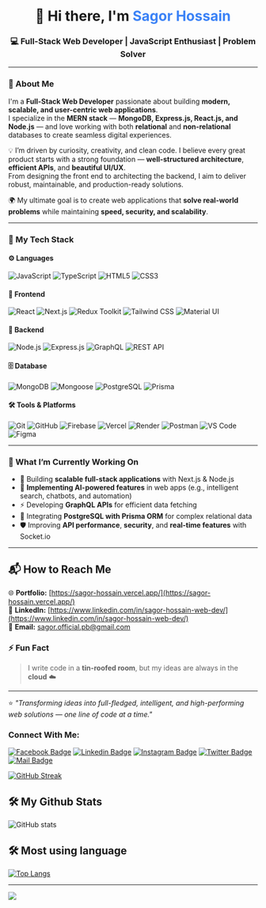 ###



<h1 align="center">👋 Hi there, I'm <span style="color:#3b82f6;">Sagor Hossain</span></h1>

<h3 align="center">💻 Full-Stack Web Developer | JavaScript Enthusiast | Problem Solver</h3>

---

### 🚀 About Me

I'm a **Full-Stack Web Developer** passionate about building **modern, scalable, and user-centric web applications**.  
I specialize in the **MERN stack** — **MongoDB, Express.js, React.js, and Node.js** — and love working with both **relational** and **non-relational** databases to create seamless digital experiences.

💡 I’m driven by curiosity, creativity, and clean code. I believe every great product starts with a strong foundation — **well-structured architecture**, **efficient APIs**, and **beautiful UI/UX**.  
From designing the front end to architecting the backend, I aim to deliver robust, maintainable, and production-ready solutions.

🌍 My ultimate goal is to create web applications that **solve real-world problems** while maintaining **speed, security, and scalability**.

---

### 🧰 My Tech Stack

#### ⚙️ Languages
![JavaScript](https://img.shields.io/badge/JavaScript-F7DF1E?style=for-the-badge&logo=javascript&logoColor=black)
![TypeScript](https://img.shields.io/badge/TypeScript-3178C6?style=for-the-badge&logo=typescript&logoColor=white)
![HTML5](https://img.shields.io/badge/HTML5-E34F26?style=for-the-badge&logo=html5&logoColor=white)
![CSS3](https://img.shields.io/badge/CSS3-1572B6?style=for-the-badge&logo=css3&logoColor=white)

#### 🧩 Frontend
![React](https://img.shields.io/badge/React-20232A?style=for-the-badge&logo=react&logoColor=61DAFB)
![Next.js](https://img.shields.io/badge/Next.js-000000?style=for-the-badge&logo=nextdotjs&logoColor=white)
![Redux Toolkit](https://img.shields.io/badge/Redux_Toolkit-593D88?style=for-the-badge&logo=redux&logoColor=white)
![Tailwind CSS](https://img.shields.io/badge/Tailwind_CSS-06B6D4?style=for-the-badge&logo=tailwindcss&logoColor=white)
![Material UI](https://img.shields.io/badge/Material_UI-007FFF?style=for-the-badge&logo=mui&logoColor=white)

#### 🔧 Backend
![Node.js](https://img.shields.io/badge/Node.js-339933?style=for-the-badge&logo=node.js&logoColor=white)
![Express.js](https://img.shields.io/badge/Express.js-000000?style=for-the-badge&logo=express&logoColor=white)
![GraphQL](https://img.shields.io/badge/GraphQL-E10098?style=for-the-badge&logo=graphql&logoColor=white)
![REST API](https://img.shields.io/badge/REST_API-005571?style=for-the-badge&logo=fastapi&logoColor=white)

#### 🗄️ Database
![MongoDB](https://img.shields.io/badge/MongoDB-47A248?style=for-the-badge&logo=mongodb&logoColor=white)
![Mongoose](https://img.shields.io/badge/Mongoose-800000?style=for-the-badge&logo=mongoose&logoColor=white)
![PostgreSQL](https://img.shields.io/badge/PostgreSQL-336791?style=for-the-badge&logo=postgresql&logoColor=white)
![Prisma](https://img.shields.io/badge/Prisma-2D3748?style=for-the-badge&logo=prisma&logoColor=white)

#### 🛠 Tools & Platforms
![Git](https://img.shields.io/badge/Git-F05032?style=for-the-badge&logo=git&logoColor=white)
![GitHub](https://img.shields.io/badge/GitHub-181717?style=for-the-badge&logo=github&logoColor=white)
![Firebase](https://img.shields.io/badge/Firebase-FFCA28?style=for-the-badge&logo=firebase&logoColor=black)
![Vercel](https://img.shields.io/badge/Vercel-000000?style=for-the-badge&logo=vercel&logoColor=white)
![Render](https://img.shields.io/badge/Render-2B2D42?style=for-the-badge&logo=render&logoColor=white)
![Postman](https://img.shields.io/badge/Postman-FF6C37?style=for-the-badge&logo=postman&logoColor=white)
![VS Code](https://img.shields.io/badge/VS_Code-007ACC?style=for-the-badge&logo=visualstudiocode&logoColor=white)
![Figma](https://img.shields.io/badge/Figma-F24E1E?style=for-the-badge&logo=figma&logoColor=white)

---

### 🌱 What I’m Currently Working On
- 🧠 Building **scalable full-stack applications** with Next.js & Node.js  
- 🤖 **Implementing AI-powered features** in web apps (e.g., intelligent search, chatbots, and automation)  
- ⚡ Developing **GraphQL APIs** for efficient data fetching  
- 🧩 Integrating **PostgreSQL with Prisma ORM** for complex relational data  
- 🛡 Improving **API performance**, **security**, and **real-time features** with Socket.io  

---

## 📬 How to Reach Me

🌐 **Portfolio:** [https://sagor-hossain.vercel.app/](https://sagor-hossain.vercel.app/)  
💼 **LinkedIn:** [https://www.linkedin.com/in/sagor-hossain-web-dev/](https://www.linkedin.com/in/sagor-hossain-web-dev/)  
📧 **Email:** [sagor.official.pb@gmail.com](mailto:sagor.official.pb@gmail.com)


### ⚡ Fun Fact
> I write code in a **tin-roofed room**, but my ideas are always in the **cloud** ☁️  

---

⭐ *"Transforming ideas into full-fledged, intelligent, and high-performing web solutions — one line of code at a time."*


### Connect With Me:

[![Facebook Badge](https://img.shields.io/badge/Facebook-1877F2?style=for-the-badge&logo=facebook&logoColor=white)](https://www.facebook.com/profile.php?id=100075240488312)
[![Linkedin Badge](https://img.shields.io/badge/LinkedIn-0077B5?style=for-the-badge&logo=linkedin&logoColor=white)](https://www.linkedin.com/in/sagor-hossain-web-dev/) [![Instagram Badge](https://img.shields.io/badge/Instagram-E4405F?style=for-the-badge&logo=instagram&logoColor=white)](https://www.instagram.com/sagor.cnits/)
[![Twitter Badge](https://img.shields.io/badge/Twitter-1DA1F2?style=for-the-badge&logo=twitter&logoColor=white)](https://x.com/SagorHossainWD)
[![Mail Badge](https://img.shields.io/badge/Gmail-D14836?style=for-the-badge&logo=gmail&logoColor=white)](mailto:sagor.official.pb@gmail.com)


[![GitHub Streak](https://streak-stats.demolab.com?user=sagorcnits&theme=algolia&hide_border=true)](https://git.io/streak-stats)



## 🛠 My Github Stats

 ![GitHub stats](https://github-readme-stats.vercel.app/api?username=sagorcnits&show_icons=true&theme=radical)  

## 🛠 Most using language

[![Top Langs](https://github-readme-stats.vercel.app/api/top-langs/?username=sagorcnits&theme=radical)](https://github.com/anuraghazra/github-readme-stats)

---
![](https://komarev.com/ghpvc/?username=sagorcnits&color=brightgreen)




 



 

 


